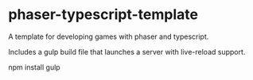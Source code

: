 phaser-typescript-template
==========================

A template for developing games with phaser and typescript.

Includes a gulp build file that launches a server with live-reload support.

npm install
gulp

